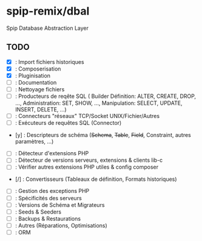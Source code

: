 # spip-remix/dbal

Spip Database Abstraction Layer

## TODO

- [x] : Import fichiers historiques
- [x] : Composerisation
- [x] : Pluginisation
- [ ] : Documentation
- [ ] : Nettoyage fichiers
- [ ] : Producteurs de reqête SQL (
    Builder Définition: ALTER, CREATE, DROP, ...,
    Administration: SET, SHOW, ...,
    Manipulation: SELECT, UPDATE, INSERT, DELETE, ...)
- [ ] : Connecteurs "réseaux" TCP/Socket UNIX/Fichier/Autres
- [ ] : Exécuteurs de requêtes SQL (Connector)
- [y] : Descripteurs de schéma (~~Schema~~, ~~Table~~, ~~Field~~, Constraint, autres paramètres, ...)
- [ ] : Détecteur d'extensions PHP
- [ ] : Détecteur de versions serveurs, extensions & clients lib-c
- [ ] : Vérifier autres extensions PHP utiles & config composer
- [/] : Convertisseurs (Tableaux de définition, Formats historiques)
- [ ] : Gestion des exceptions PHP
- [ ] : Spécificités des serveurs
- [ ] : Versions de Schéma et Migrateurs
- [ ] : Seeds & Seeders
- [ ] : Backups & Restaurations
- [ ] : Autres (Réparations, Optimisations)
- [ ] : ORM
